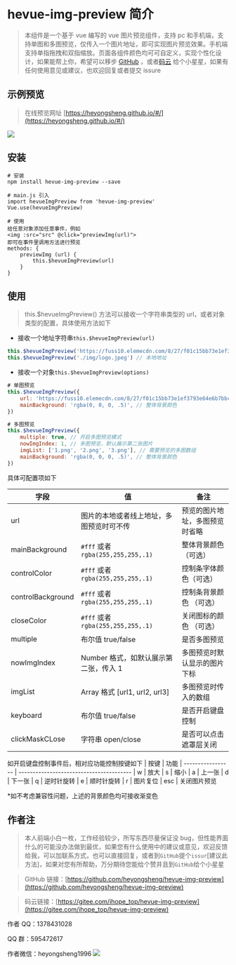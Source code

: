 # hevue-img-preview 简介

> 本组件是一个基于 vue 编写的 vue 图片预览组件，支持 pc 和手机端，支持单图和多图预览，仅传入一个图片地址，即可实现图片预览效果。手机端支持单指拖拽和双指缩放。页面各组件颜色均可可自定义，实现个性化设计，如果能帮上你，希望可以移步 [GitHub](https://github.com/heyongsheng/hevue-img-preview) ，或者[码云](https://gitee.com/ihope_top/hevue-img-preview) 给个小星星，如果有任何使用意见或建议，也欢迎回复或者提交 issure

## 示例预览

> 在线预览网址 [https://heyongsheng.github.io/#/](https://heyongsheng.github.io/#/)

![](https://user-gold-cdn.xitu.io/2020/4/27/171b94b6a0f7b8dd?w=599&h=272&f=gif&s=1344649)

## 安装

```
# 安装
npm install hevue-img-preview --save

# main.js 引入
import hevueImgPreview from 'hevue-img-preview'
Vue.use(hevueImgPreview)

# 使用
给任意对象添加任意事件，例如
<img :src="src" @click="previewImg(url)">
即可在事件里调用方法进行预览
methods: {
	previewImg (url) {
		this.$hevueImgPreview(url)
	}
}

```

## 使用

> this.\$hevueImgPreview() 方法可以接收一个字符串类型的 url，或者对象类型的配置，具体使用方法如下

- 接收一个地址字符串`this.$hevueImgPreview(url)`

```Javascript
this.$hevueImgPreview('https://fuss10.elemecdn.com/8/27/f01c15bb73e1ef3793e64e6b7bbccjpeg.jpeg') // 线上地址
this.$hevueImgPreview('./img/logo.jpeg') // 本地地址
```

- 接收一个对象`this.$hevueImgPreview(options)`

```Javascript
# 单图预览
this.$hevueImgPreview({
    url: 'https://fuss10.elemecdn.com/8/27/f01c15bb73e1ef3793e64e6b7bbccjpeg.jpeg',
    mainBackground: 'rgba(0, 0, 0, .5)', // 整体背景颜色
})

# 多图预览
this.$hevueImgPreview({
    multiple: true, // 开启多图预览模式
    nowImgIndex: 1, // 多图预览，默认展示第二张图片
    imgList: ['1.png', '2.png', '3.png'], // 需要预览的多图数组
    mainBackground: 'rgba(0, 0, 0, .5)', // 整体背景颜色
})
```

具体可配置项如下

| 字段              | 值                                       | 备注                           |
| ----------------- | ---------------------------------------- | ------------------------------ |
| url               | 图片的本地或者线上地址，多图预览时可不传 | 预览的图片地址，多图预览时省略 |
| mainBackground    | `#fff` 或者 `rgba(255,255,255,.1)`       | 整体背景颜色（可选）           |
| controlColor      | `#fff` 或者 `rgba(255,255,255,.1)`       | 控制条字体颜色（可选）         |
| controlBackground | `#fff` 或者 `rgba(255,255,255,.1)`       | 控制条背景颜色 （可选）        |
| closeColor        | `#fff` 或者 `rgba(255,255,255,.1)`       | 关闭图标的颜色 （可选）        |
| multiple          | 布尔值 true/false                        | 是否多图预览                   |
| nowImgIndex       | Number 格式，如默认展示第二张，传入 1    | 多图预览时默认显示的图片下标   |
| imgList           | Array 格式 [url1, url2, url3]            | 多图预览时传入的数组           |
| keyboard          | 布尔值 true/false                        | 是否开启键盘控制               |
| clickMaskCLose    | 字符串 open/close                        | 是否可以点击遮罩层关闭         |

如开启键盘控制事件后，相对应功能控制按键如下
| 按键 | 功能
| ----------------- | ----------------------------------------
| w | 放大
| s | 缩小
| a | 上一张
| d | 下一张
| q | 逆时针旋转
| e | 顺时针旋转
| r | 图片复位
| esc | 关闭图片预览

\*如不考虑兼容性问题，上述的背景颜色均可接收渐变色

## 作者注

> 本人前端小白一枚，工作经验较少，所写东西尽量保证没 bug，但性能界面什么的可能没办法做到最优，如果您有什么使用中的建议或意见，欢迎反馈给我，可以加联系方式，也可以直接回复，或者到`GitHub`提个`issur`[建议此方法]，如果对您有所帮助，万分期待您能给个赞并且到`GitHub`给个小星星

> GitHub 链接：[https://github.com/heyongsheng/hevue-img-preview](https://github.com/heyongsheng/hevue-img-preview)

> 码云链接：[https://gitee.com/ihope_top/hevue-img-preview](https://gitee.com/ihope_top/hevue-img-preview)

作者 QQ：1378431028

QQ 群：595472617

作者微信：heyongsheng1996
![](https://user-gold-cdn.xitu.io/2020/4/27/171b950ccc0a1695?w=541&h=721&f=png&s=133763)

